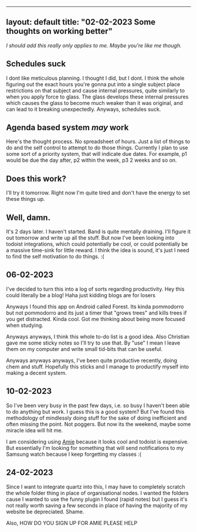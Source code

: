 
---
layout: default
title: "02-02-2023 Some thoughts on working better"
---

*I should add this really only applies to me. Maybe you're like me though.*

## Schedules suck
I dont like meticulous planning. I thought I did, but I dont. I think the whole figuring out the exact hours you're gonna put into a single subject place restrictions on that subject and cause internal pressures, quite similarly to when you apply force to glass. The glass develops these internal pressures which causes the glass to become much weaker than it was original, and can lead to it breaking unexpectedly. Anyways, schedules suck.

## Agenda based system *may* work
Here's the thought process. No spreadsheet of hours. Just a list of things to do and the self control to attempt to do those things. Currently I plan to use some sort of a priority system, that will indicate due dates. For example, p1 would be due the day after, p2 within the week, p3 2 weeks and so on.

## Does this work?
I'll try it tomorrow. Right now I'm quite tired and don't have the energy to set these things up.

## Well, damn.
It's 2 days later. I haven't started. Band is quite mentally draining. I'll figure it out tomorrow and write up all the stuff. But now I've been looking into todoist integrations, which could potentially be cool, or could potentially be a massive time-sink for little reward. I think the idea is sound, it's just I need to find the self motivation to do things. :(

## 06-02-2023
I've decided to turn this into a log of sorts regarding productivity. Hey this could literally be a blog! Haha just kidding blogs are for losers

Anyways I found this app on Android called Forest. Its kinda pommodorro but not pommodorro and its just a timer that "grows trees" and kills trees if you get distracted. Kinda cool. Got me thinking about being more focused when studying.

Anyways anyways, I think this whole to-do list is a good idea. Also Christian gave me some sticky notes so I'll try to use that. By "use" I mean I leave them on my computer and write small tid-bits that can be useful.

Anyways anyways anyways, I've been quite productive recently, doing chem and stuff. Hopefully this sticks and I manage to productify myself into making a decent system.

## 10-02-2023
So I've been very busy in the past few days, i.e. so busy I haven't been able to do anything but work. I guess this is a good system? But I've found this methodology of mindlessly doing stuff for the sake of doing inefficient and often missing the point. Not poggers. But now its the weekend, maybe some miracle idea will hit me.

I am considering using [Amie](https://www.producthunt.com/products/amie-2) because it looks cool and todoist is expensive. But essentially I'm looking for something that will send notifications to my Samsung watch because I keep forgetting my classes :(

## 24-02-2023
Since I want to integrate quartz into this, I may have to completely scratch the whole folder thing in place of organisational nodes. I wanted the folders cause I wanted to use the funny plugin I found (rapid notes) but I guess it's not really worth saving a few seconds in place of having the majority of my website be depreciated. Shame.

Also, HOW DO YOU SIGN UP FOR AMIE PLEASE HELP